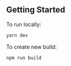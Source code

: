 ## Getting Started

To run locally:

```bash
yarn dev
```

To create new build:

```bash
npm run build
```